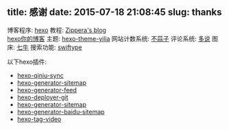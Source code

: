 title: 感谢
date: 2015-07-18 21:08:45
slug: thanks
---

博客程序: [hexo](https://hexo.io/)
教程:
 [Zippera's blog](http://zipperary.com/categories/hexo/)  
 [hexo你的博客](http://ibruce.info/2013/11/22/hexo-your-blog/)
主题: [hexo-theme-yilia](https://github.com/litten/hexo-theme-yilia)
网站计数系统: [不蒜子](http://service.ibruce.info/)
评论系统: [多说](http://duoshuo.com/)
图床: [七牛](https://portal.qiniu.com/signup?code=3lqtwlg8lvxw2)
搜索功能: [swiftype](https://swiftype.com)

以下hexo插件: 
  - [hexo-qiniu-sync](https://github.com/gyk001/hexo-qiniu-sync)
  - [hexo-generator-sitemap](https://github.com/hexojs/hexo-generator-sitemap)
  - [hexo-generator-feed](https://github.com/hexojs/hexo-generator-feed)
  - [hexo-deployer-git](https://github.com/hexojs/hexo-deployer-git)
  - [hexo-generator-sitemap](https://github.com/hexojs/hexo-generator-sitemap)
  - [hexo-generator-baidu-sitemap](https://github.com/coneycode/hexo-generator-baidu-sitemap)
  - [hexo-tag-video](https://github.com/geekplux/hexo-tag-video)



